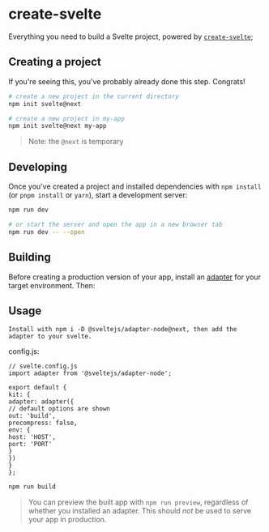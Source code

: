 # create-svelte

Everything you need to build a Svelte project, powered by [`create-svelte`](https://github.com/sveltejs/kit/tree/master/packages/create-svelte);

## Creating a project

If you're seeing this, you've probably already done this step. Congrats!

```bash
# create a new project in the current directory
npm init svelte@next

# create a new project in my-app
npm init svelte@next my-app
```

> Note: the `@next` is temporary

## Developing

Once you've created a project and installed dependencies with `npm install` (or `pnpm install` or `yarn`), start a development server:

```bash
npm run dev

# or start the server and open the app in a new browser tab
npm run dev -- --open
```

## Building

Before creating a production version of your app, install an [adapter](https://kit.svelte.dev/docs#adapters) for your target environment. Then:

## Usage

```
Install with npm i -D @sveltejs/adapter-node@next, then add the adapter to your svelte.
```

config.js:

```
// svelte.config.js
import adapter from '@sveltejs/adapter-node';

export default {
kit: {
adapter: adapter({
// default options are shown
out: 'build',
precompress: false,
env: {
host: 'HOST',
port: 'PORT'
}
})
}
};
```

```bash
npm run build
```

> You can preview the built app with `npm run preview`, regardless of whether you installed an adapter. This should _not_ be used to serve your app in production.
